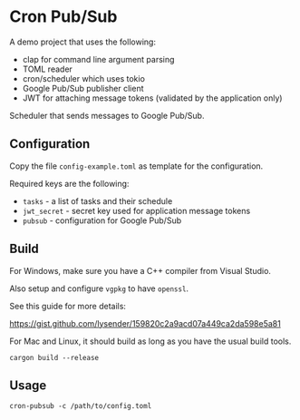 # Cron Pub/Sub

A demo project that uses the following:
- clap for command line argument parsing
- TOML reader
- cron/scheduler which uses tokio
- Google Pub/Sub publisher client
- JWT for attaching message tokens (validated by the application only)

Scheduler that sends messages to Google Pub/Sub.

## Configuration

Copy the file `config-example.toml` as template for the configuration.

Required keys are the following:
- `tasks` - a list of tasks and their schedule
- `jwt_secret` - secret key used for application message tokens
- `pubsub` - configuration for Google Pub/Sub

## Build

For Windows, make sure you have a C++ compiler from Visual Studio.

Also setup and configure `vgpkg` to have `openssl`.

See this guide for more details:

https://gist.github.com/lysender/159820c2a9acd07a449ca2da598e5a81

For Mac and Linux, it should build as long as you have the usual build tools.

```
cargon build --release
```

## Usage

```
cron-pubsub -c /path/to/config.toml
```

